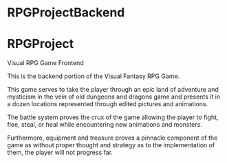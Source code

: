 # RPGProjectBackend


# RPGProject
Visual RPG Game Frontend

This is the backend portion of the Visual Fantasy RPG Game. 

This game serves to take the player through an epic land of adventure and mysticism in the vein of old dungeons 
and dragons game and presents it in a dozen locations represented through edited pictures and animations.

The battle system proves the crux of the game allowing the player to fight, flee, steal, or heal while encountering new animations and monsters.

Furthermore, equipment and treasure proves a pinnacle component of the game as without proper thought and strategy as to the implementation of them,
the player will not progress far.
